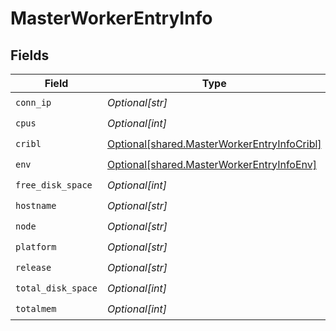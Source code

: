 # MasterWorkerEntryInfo


## Fields

| Field                                                                                                | Type                                                                                                 | Required                                                                                             | Description                                                                                          |
| ---------------------------------------------------------------------------------------------------- | ---------------------------------------------------------------------------------------------------- | ---------------------------------------------------------------------------------------------------- | ---------------------------------------------------------------------------------------------------- |
| `conn_ip`                                                                                            | *Optional[str]*                                                                                      | :heavy_check_mark:                                                                                   | N/A                                                                                                  |
| `cpus`                                                                                               | *Optional[int]*                                                                                      | :heavy_check_mark:                                                                                   | N/A                                                                                                  |
| `cribl`                                                                                              | [Optional[shared.MasterWorkerEntryInfoCribl]](undefined/models/shared/masterworkerentryinfocribl.md) | :heavy_check_mark:                                                                                   | N/A                                                                                                  |
| `env`                                                                                                | [Optional[shared.MasterWorkerEntryInfoEnv]](undefined/models/shared/masterworkerentryinfoenv.md)     | :heavy_check_mark:                                                                                   | N/A                                                                                                  |
| `free_disk_space`                                                                                    | *Optional[int]*                                                                                      | :heavy_check_mark:                                                                                   | N/A                                                                                                  |
| `hostname`                                                                                           | *Optional[str]*                                                                                      | :heavy_check_mark:                                                                                   | N/A                                                                                                  |
| `node`                                                                                               | *Optional[str]*                                                                                      | :heavy_check_mark:                                                                                   | N/A                                                                                                  |
| `platform`                                                                                           | *Optional[str]*                                                                                      | :heavy_check_mark:                                                                                   | N/A                                                                                                  |
| `release`                                                                                            | *Optional[str]*                                                                                      | :heavy_check_mark:                                                                                   | N/A                                                                                                  |
| `total_disk_space`                                                                                   | *Optional[int]*                                                                                      | :heavy_check_mark:                                                                                   | N/A                                                                                                  |
| `totalmem`                                                                                           | *Optional[int]*                                                                                      | :heavy_check_mark:                                                                                   | N/A                                                                                                  |